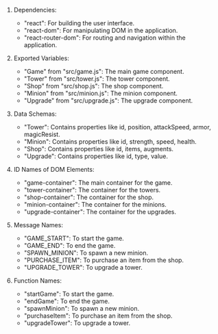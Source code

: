 1. Dependencies: 
   - "react": For building the user interface.
   - "react-dom": For manipulating DOM in the application.
   - "react-router-dom": For routing and navigation within the application.

2. Exported Variables:
   - "Game" from "src/game.js": The main game component.
   - "Tower" from "src/tower.js": The tower component.
   - "Shop" from "src/shop.js": The shop component.
   - "Minion" from "src/minion.js": The minion component.
   - "Upgrade" from "src/upgrade.js": The upgrade component.

3. Data Schemas:
   - "Tower": Contains properties like id, position, attackSpeed, armor, magicResist.
   - "Minion": Contains properties like id, strength, speed, health.
   - "Shop": Contains properties like id, items, augments.
   - "Upgrade": Contains properties like id, type, value.

4. ID Names of DOM Elements:
   - "game-container": The main container for the game.
   - "tower-container": The container for the towers.
   - "shop-container": The container for the shop.
   - "minion-container": The container for the minions.
   - "upgrade-container": The container for the upgrades.

5. Message Names:
   - "GAME_START": To start the game.
   - "GAME_END": To end the game.
   - "SPAWN_MINION": To spawn a new minion.
   - "PURCHASE_ITEM": To purchase an item from the shop.
   - "UPGRADE_TOWER": To upgrade a tower.

6. Function Names:
   - "startGame": To start the game.
   - "endGame": To end the game.
   - "spawnMinion": To spawn a new minion.
   - "purchaseItem": To purchase an item from the shop.
   - "upgradeTower": To upgrade a tower.